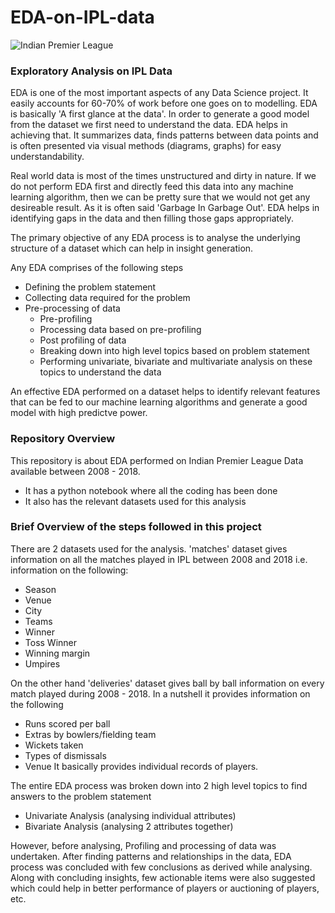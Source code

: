 # EDA-on-IPL-data
![Indian Premier League](https://spiderimg.amarujala.com/assets/images/2018/01/04/750x506/ipl-2018-retention_1515071399.jpeg)

### Exploratory Analysis on IPL Data

EDA is one of the most important aspects of any Data Science project. It easily accounts for 60-70% of work before one goes on to modelling. EDA is basically 'A first glance at the data'. In order to generate a good model from the dataset we first need to understand the data. EDA helps in achieving that. It summarizes data, finds patterns between data points and is often presented via visual methods (diagrams, graphs) for easy understandability.

Real world data is most of the times unstructured and dirty in nature. If we do not perform EDA first and directly feed this data into any machine learning algorithm, then we can be pretty sure that we would not get any desireable result. As it is often said 'Garbage In Garbage Out'. EDA helps in identifying gaps in the data and then filling those gaps appropriately. 

The primary objective of any EDA process is to analyse the underlying structure of a dataset which can help in insight generation.

Any EDA comprises of the following steps
- Defining the problem statement
- Collecting data required for the problem
- Pre-processing of data
  - Pre-profiling
  - Processing data based on pre-profiling
  - Post profiling of data
  - Breaking down into high level topics based on problem statement
  - Performing univariate, bivariate and multivariate analysis on these topics to understand the data

An effective EDA performed on a dataset helps to identify relevant features that can be fed to our machine learning algorithms and generate a good model with high predictve power.


### Repository Overview

This repository is about EDA performed on Indian Premier League Data available between 2008 - 2018.
- It has a python notebook where all the coding has been done 
- It also has the relevant datasets used for this analysis

### Brief Overview of the steps followed in this project

There are 2 datasets used for the analysis. 'matches' dataset gives information on all the matches played in IPL between 2008 and 2018 i.e. information on the following:
- Season
- Venue
- City
- Teams
- Winner
- Toss Winner
- Winning margin
- Umpires

On the other hand 'deliveries' dataset gives ball by ball information on every match played during 2008 - 2018. In a nutshell it provides information on the following
- Runs scored per ball
- Extras by bowlers/fielding team
- Wickets taken
- Types of dismissals
- Venue
It basically provides individual records of players. 

The entire EDA process was broken down into 2 high level topics to find answers to the problem statement
- Univariate Analysis (analysing individual attributes)
- Bivariate Analysis (analysing 2 attributes together)

However, before analysing, Profiling and processing of data was undertaken.
After finding patterns and relationships in the data, EDA process was concluded with few conclusions as derived while analysing. Along with concluding insights, few actionable items were also suggested which could help in better performance of players or auctioning of players, etc.
